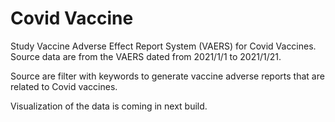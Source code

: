 # Covid Vaccine
 Study Vaccine Adverse Effect Report System (VAERS) for Covid Vaccines.
 Source data are from the VAERS dated from 2021/1/1 to 2021/1/21.
 
 Source are filter with keywords to generate vaccine adverse reports that are related to Covid vaccines. 
 
 Visualization of the data is coming in next build.
